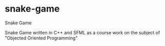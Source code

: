 # snake-game
Snake Game

Snake Game written in C++ and SFML as a course work on the subject of "Objected Oriented Programming"

